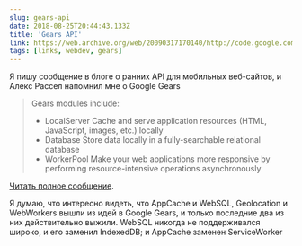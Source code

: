 ```yaml
---
slug: gears-api
date: 2018-08-25T20:44:43.133Z
title: 'Gears API'
link: https://web.archive.org/web/20090317170140/http://code.google.com/apis/gears/
tags: [links, webdev, gears]
---
```

Я пишу сообщение в блоге о ранних API для мобильных веб-сайтов, и Алекс Рассел напомнил мне о Google Gears

> Gears modules include:
> 
> * LocalServer Cache and serve application resources (HTML, JavaScript, images, etc.) locally
> * Database Store data locally in a fully-searchable relational database
> * WorkerPool Make your web applications more responsive by performing resource-intensive operations asynchronously


[Читать полное сообщение](https://web.archive.org/web/20090317170140/http://code.google.com/apis/gears/).

Я думаю, что интересно видеть, что AppCache и WebSQL, Geolocation и WebWorkers вышли из идей в Google Gears, и только последние два из них действительно выжили. WebSQL никогда не поддерживался широко, и его заменил IndexedDB; и AppCache заменен ServiceWorker
